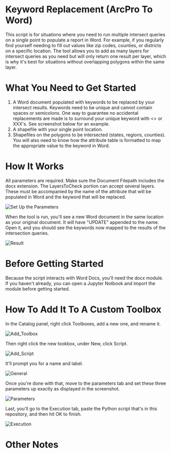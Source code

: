 # Keyword Replacement (ArcPro To Word)

This script is for situations where you need to run multiple intersect queries on a single point to populate a report in Word. For example, if you regularly find yourself needing to fill out values like zip codes, counties, or districts on a specific location. The tool allows you to add as many layers for intersect queries as you need but will only return one result per layer, which is why it's best for situations without overlapping polygons within the same layer.

# What You Need to Get Started

1. A Word document populated with keywords to be replaced by your intersect results. Keywords need to be unique and cannot contain spaces or semicolons. One way to guarantee no accidental replacements are made is to surround your unique keyword with <> or XXX's. See screenshot below for an example.
2. A shapefile with your single point location.
3. Shapefiles on the polygons to be intersected (states, regions, counties). You will also need to know how the attribute table is formatted to map the appropriate value to the keyword in Word.

# How It Works

All parameters are required. Make sure the Document Filepath includes the docx extension. The LayersToCheck portion can accept several layers. These must be accompanied by the name of the attribute that will be populated in Word and the keyword that will be replaced.

![Set Up the Parameters](https://github.com/lsbravo/Keyword-Replacement_ArcPro_To_Word/assets/121823541/675b6a65-94c7-4016-bebe-89b582d4924a)

When the tool is run, you'll see a new Word document in the same location as your original document. It will have "UPDATE" appended to the name. Open it, and you should see the keywords now mapped to the results of the intersection queries.

![Result](https://github.com/lsbravo/Keyword-Replacement_ArcPro_To_Word/assets/121823541/63dfaf35-81f2-483a-bcd4-74ca1c1e4cb5)

# Before Getting Started

Because the script interacts with Word Docs, you'll need the docx module. If you haven't already, you can open a Jupyter Notbook and import the module before getting started.

# How To Add It To A Custom Toolbox

In the Catalog panel, right click Toolboxes, add a new one, and rename it.

![Add_Toolbox](https://github.com/lsbravo/Keyword-Replacement_ArcPro_To_Word/assets/121823541/df9e78ea-62d0-4606-858b-ecef8e5e2d43)

Then right click the new tookbox, under New, click Script.

![Add_Script](https://github.com/lsbravo/Keyword-Replacement_ArcPro_To_Word/assets/121823541/b7c96683-452e-47b8-9b14-34befca789d6)

It'll prompt you for a name and label.

![General](https://github.com/lsbravo/Keyword-Replacement_ArcPro_To_Word/assets/121823541/890c4dbc-f845-4650-8394-4b2d11291c90)

Once you're done with that, move to the parameters tab and set these three parameters up exactly as displayed in the screenshot.

![Parameters](https://github.com/lsbravo/Keyword-Replacement_ArcPro_To_Word/assets/121823541/55cf35db-b314-40d1-8b42-706af98170e9)

Last, you'll go to the Execution tab, paste the Python script that's in this repository, and then hit OK to finish.

![Execution](https://github.com/lsbravo/Keyword-Replacement_ArcPro_To_Word/assets/121823541/9f76fa87-6a38-487c-b444-cf06b920565e)


# Other Notes

